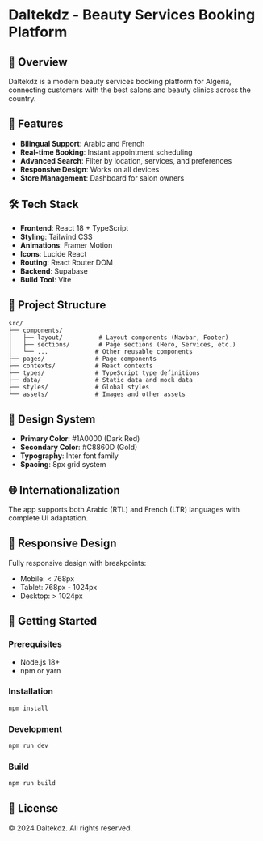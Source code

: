 # Daltekdz - Beauty Services Booking Platform

## 🌟 Overview
Daltekdz is a modern beauty services booking platform for Algeria, connecting customers with the best salons and beauty clinics across the country.

## 🚀 Features
- **Bilingual Support**: Arabic and French
- **Real-time Booking**: Instant appointment scheduling
- **Advanced Search**: Filter by location, services, and preferences
- **Responsive Design**: Works on all devices
- **Store Management**: Dashboard for salon owners

## 🛠️ Tech Stack
- **Frontend**: React 18 + TypeScript
- **Styling**: Tailwind CSS
- **Animations**: Framer Motion
- **Icons**: Lucide React
- **Routing**: React Router DOM
- **Backend**: Supabase
- **Build Tool**: Vite

## 📁 Project Structure
```
src/
├── components/
│   ├── layout/          # Layout components (Navbar, Footer)
│   ├── sections/        # Page sections (Hero, Services, etc.)
│   └── ...             # Other reusable components
├── pages/              # Page components
├── contexts/           # React contexts
├── types/              # TypeScript type definitions
├── data/               # Static data and mock data
├── styles/             # Global styles
└── assets/             # Images and other assets
```

## 🎨 Design System
- **Primary Color**: #1A0000 (Dark Red)
- **Secondary Color**: #C8860D (Gold)
- **Typography**: Inter font family
- **Spacing**: 8px grid system

## 🌐 Internationalization
The app supports both Arabic (RTL) and French (LTR) languages with complete UI adaptation.

## 📱 Responsive Design
Fully responsive design with breakpoints:
- Mobile: < 768px
- Tablet: 768px - 1024px
- Desktop: > 1024px

## 🚀 Getting Started

### Prerequisites
- Node.js 18+
- npm or yarn

### Installation
```bash
npm install
```

### Development
```bash
npm run dev
```

### Build
```bash
npm run build
```

## 📄 License
© 2024 Daltekdz. All rights reserved.